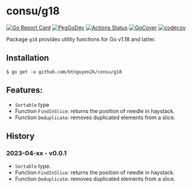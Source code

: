 # consu/g18

[![Go Report Card](https://goreportcard.com/badge/github.com/btnguyen2k/consu)](https://goreportcard.com/report/github.com/btnguyen2k/consu)
[![PkgGoDev](https://pkg.go.dev/badge/github.com/btnguyen2k/consu/g18)](https://pkg.go.dev/github.com/btnguyen2k/consu/g18)
[![Actions Status](https://github.com/btnguyen2k/consu/workflows/g18/badge.svg)](https://github.com/btnguyen2k/consu/actions)
[![GoCover](https://img.shields.io/badge/coverage-GoCover-YellowGreen.svg)](https://gocover.io/github.com/btnguyen2k/consu/g18)
[![codecov](https://codecov.io/gh/btnguyen2k/consu/branch/g18/graph/badge.svg?token=PWSL21DE1D)](https://app.codecov.io/gh/btnguyen2k/consu/branch/g18)

Package `g18` provides utility functions for Go v1.18 and latter.

## Installation

```shell
$ go get -u github.com/btnguyen2k/consu/g18
```

## Features:

- `Sortable` type
- Function `FindInSlice`: returns the position of needle in haystack.
- Function `Deduplicate`: removes duplicated elements from a slice.

## History

### 2023-04-xx - v0.0.1

- `Sortable` type.
- Function `FindInSlice`: returns the position of needle in haystack.
- Function `Deduplicate`: removes duplicated elements from a slice.
